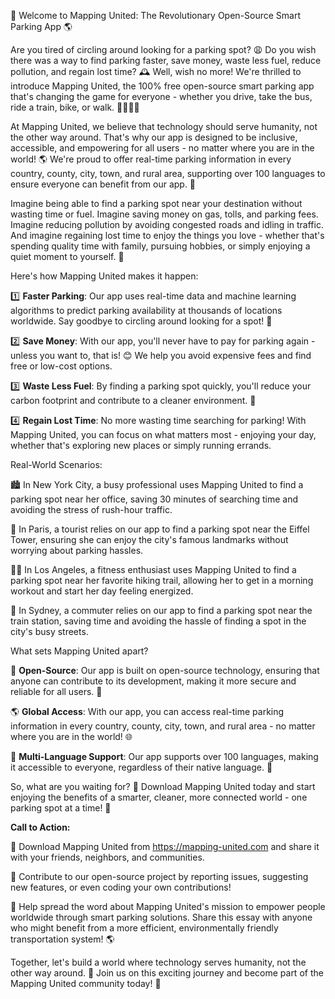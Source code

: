 🚀 Welcome to Mapping United: The Revolutionary Open-Source Smart Parking App 🌎

Are you tired of circling around looking for a parking spot? 😩 Do you wish there was a way to find parking faster, save money, waste less fuel, reduce pollution, and regain lost time? 🕰️ Well, wish no more! We're thrilled to introduce Mapping United, the 100% free open-source smart parking app that's changing the game for everyone - whether you drive, take the bus, ride a train, bike, or walk. 🚌🚂🏃‍♂️

At Mapping United, we believe that technology should serve humanity, not the other way around. That's why our app is designed to be inclusive, accessible, and empowering for all users - no matter where you are in the world! 🌎 We're proud to offer real-time parking information in every country, county, city, town, and rural area, supporting over 100 languages to ensure everyone can benefit from our app. 💬

Imagine being able to find a parking spot near your destination without wasting time or fuel. Imagine saving money on gas, tolls, and parking fees. Imagine reducing pollution by avoiding congested roads and idling in traffic. And imagine regaining lost time to enjoy the things you love - whether that's spending quality time with family, pursuing hobbies, or simply enjoying a quiet moment to yourself. 🌟

Here's how Mapping United makes it happen:

1️⃣ **Faster Parking**: Our app uses real-time data and machine learning algorithms to predict parking availability at thousands of locations worldwide. Say goodbye to circling around looking for a spot! 👋

2️⃣ **Save Money**: With our app, you'll never have to pay for parking again - unless you want to, that is! 😊 We help you avoid expensive fees and find free or low-cost options.

3️⃣ **Waste Less Fuel**: By finding a parking spot quickly, you'll reduce your carbon footprint and contribute to a cleaner environment. 🌟

4️⃣ **Regain Lost Time**: No more wasting time searching for parking! With Mapping United, you can focus on what matters most - enjoying your day, whether that's exploring new places or simply running errands.

Real-World Scenarios:

🏙️ In New York City, a busy professional uses Mapping United to find a parking spot near her office, saving 30 minutes of searching time and avoiding the stress of rush-hour traffic.

🚗 In Paris, a tourist relies on our app to find a parking spot near the Eiffel Tower, ensuring she can enjoy the city's famous landmarks without worrying about parking hassles.

🏃‍♀️ In Los Angeles, a fitness enthusiast uses Mapping United to find a parking spot near her favorite hiking trail, allowing her to get in a morning workout and start her day feeling energized.

🌴 In Sydney, a commuter relies on our app to find a parking spot near the train station, saving time and avoiding the hassle of finding a spot in the city's busy streets.

What sets Mapping United apart?

💯 **Open-Source**: Our app is built on open-source technology, ensuring that anyone can contribute to its development, making it more secure and reliable for all users. 🤝

🌎 **Global Access**: With our app, you can access real-time parking information in every country, county, city, town, and rural area - no matter where you are in the world! 🌐

💬 **Multi-Language Support**: Our app supports over 100 languages, making it accessible to everyone, regardless of their native language. 💪

So, what are you waiting for? 🎉 Download Mapping United today and start enjoying the benefits of a smarter, cleaner, more connected world - one parking spot at a time! 🌟

**Call to Action:**

📲 Download Mapping United from https://mapping-united.com and share it with your friends, neighbors, and communities.

💪 Contribute to our open-source project by reporting issues, suggesting new features, or even coding your own contributions!

📨 Help spread the word about Mapping United's mission to empower people worldwide through smart parking solutions. Share this essay with anyone who might benefit from a more efficient, environmentally friendly transportation system! 🌎

Together, let's build a world where technology serves humanity, not the other way around. 🌟 Join us on this exciting journey and become part of the Mapping United community today! 🤝